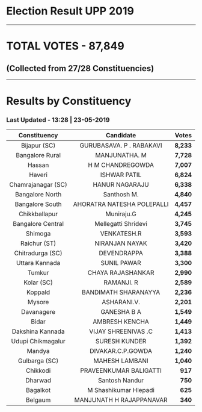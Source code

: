 # Election Result UPP 2019

---
# TOTAL VOTES - 87,849 
## (Collected from 27/28 Constituencies) 


---
# Results by Constituency 

### Last Updated - 13:28 | 23-05-2019 


|   Constituency   |        Candidate         |  Votes  |
|:----------------:|:------------------------:|--------:|
|   Bijapur (SC)   | GURUBASAVA. P . RABAKAVI |**8,233**|
| Bangalore Rural  |      MANJUNATHA. M       |**7,728**|
|      Hassan      |     H M CHANDREGOWDA     |**7,007**|
|      Haveri      |       ISHWAR PATIL       |**6,824**|
|Chamrajanagar (SC)|      HANUR NAGARAJU      |**6,338**|
| Bangalore North  |       Santhosh M.        |**4,840**|
| Bangalore South  |AHORATRA NATESHA POLEPALLI|**4,457**|
|  Chikkballapur   |        Muniraju.G        |**4,245**|
|Bangalore Central |   Mellegatti Shridevi    |**3,745**|
|     Shimoga      |       VENKATESH.R        |**3,593**|
|   Raichur (ST)   |      NIRANJAN NAYAK      |**3,420**|
| Chitradurga (SC) |       DEVENDRAPPA        |**3,388**|
|  Uttara Kannada  |       SUNIL PAWAR        |**3,300**|
|      Tumkur      |    CHAYA RAJASHANKAR     |**2,990**|
|    Kolar (SC)    |        RAMANJI. R        |**2,589**|
|     Koppald      |   BANDIMATH SHARANAYYA   |**2,236**|
|      Mysore      |       ASHARANI.V.        |**2,201**|
|    Davanagere    |       GANESHA B A        |**1,549**|
|      Bidar       |      AMBRESH KENCHA      |**1,449**|
| Dakshina Kannada |   VIJAY SHREENIVAS .C    |**1,413**|
|Udupi Chikmagalur |      SURESH KUNDER       |**1,392**|
|      Mandya      |    DIVAKAR.C.P.GOWDA     |**1,240**|
|  Gulbarga (SC)   |      MAHESH LAMBANI      |**1,040**|
|     Chikkodi     |  PRAVEENKUMAR BALIGATTI  |  **917**|
|     Dharwad      |      Santosh Nandur      |  **750**|
|     Bagalkot     |  M Shashikumar Hlepadi   |  **625**|
|     Belgaum      | MANJUNATH H RAJAPPANAVAR |  **340**|


<script async src='https://www.googletagmanager.com/gtag/js?id=UA-138371535-2'></script><script>window.dataLayer = window.dataLayer || [];function gtag(){dataLayer.push(arguments);}gtag('js', new Date());gtag('config', 'UA-138371535-2');</script>